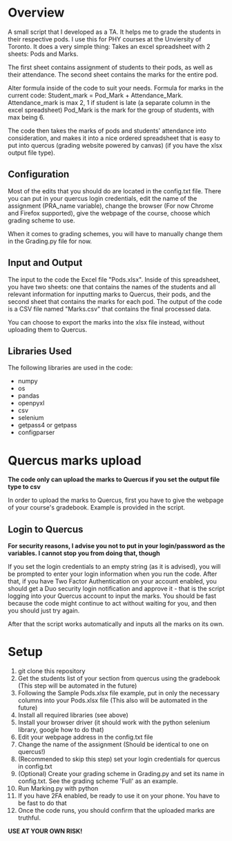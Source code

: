 # Overview
A small script that I developed as a TA. It helps me to grade the students in their respective pods.
I use this for PHY courses at the Unviersity of Toronto.
It does a very simple thing: Takes an excel spreadsheet with 2 sheets: Pods and Marks.

The first sheet contains assignment of students to their pods, as well as their attendance.
The second sheet contains the marks for the entire pod.

Alter formula inside of the code to suit your needs.
Formula for marks in the current code: Student_mark = Pod_Mark + Attendance_Mark.
Attendance_mark is max 2, 1 if student is late (a separate column in the excel spreadsheet)
Pod_Mark is the mark for the group of students, with max being 6.

The code then takes the marks of pods and students' attendance into consideration, and makes it into a nice ordered spreadsheet that is easy to put into quercus (grading website powered by canvas) (if you have the xlsx output file type).

## Configuration
Most of the edits that you should do are located in the config.txt file. There you can put in your quercus login credentials, edit the name of the assignment (PRA_name variable), change the browser (For now Chrome and Firefox supported), give the webpage of the course, choose which grading scheme to use.

When it comes to grading schemes, you will have to manually change them in the Grading.py file for now.

## Input and Output
The input to the code the Excel file "Pods.xlsx". Inside of this spreadsheet, you have two sheets: one that contains the names of the students and all relevant information for inputting marks to Quercus, their pods, and the second sheet that contains the marks for each pod. The output of the code is a CSV file named "Marks.csv" that contains the final processed data. 

You can choose to export the marks into the xlsx file instead, without uploading them to Quercus.

## Libraries Used
The following libraries are used in the code:

* numpy
* os
* pandas
* openpyxl
* csv
* selenium
* getpass4 or getpass
* configparser

# Quercus marks upload
**The code only can upload the marks to Quercus if you set the output file type to csv**

In order to upload the marks to Quercus, first you have to give the webpage of your course's gradebook. Example is provided in the script.

## Login to Quercus
**For security reasons, I advise you not to put in your login/password as the variables. I cannot stop you from doing that, though**

If you set the login credentials to an empty string (as it is advised), you will be prompted to enter your login information when you run the code. After that, if you have Two Factor Authentication on your account enabled, you should get a Duo security login notification and approve it - that is the script logging into your Quercus account to input the marks. You should be fast because the code might continue to act without waiting for you, and then you should just try again.

After that the script works automatically and inputs all the marks on its own.

# Setup
1. git clone this repository
2. Get the students list of your section from quercus using the gradebook (This step will be automated in the future)
3. Following the Sample Pods.xlsx file example, put in only the necessary columns into your Pods.xlsx file (This also will be automated in the future)
4. Install all required libraries (see above)
5. Install your browser driver (it should work with the python selenium library, google how to do that)
6. Edit your webpage address in the config.txt file
7. Change the name of the assignment (Should be identical to one on quercus!)
8. (Recommended to skip this step) set your login credentials for quercus in config.txt
9. (Optional) Create your grading scheme in Grading.py and set its name in config.txt. See the grading scheme 'Full' as an example.
10. Run Marking.py with python
11. If you have 2FA enabled, be ready to use it on your phone. You have to be fast to do that
12. Once the code runs, you should confirm that the uploaded marks are truthful.

**USE AT YOUR OWN RISK!**
